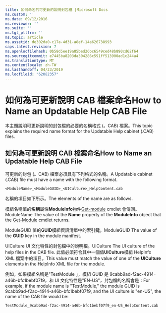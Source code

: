 ```yaml
---
title: 如何命名的可更新的說明封包檔 |Microsoft Docs
ms.custom: ''
ms.date: 09/12/2016
ms.reviewer: ''
ms.suite: ''
ms.tgt_pltfrm: ''
ms.topic: article
ms.assetid: de302da0-c17a-4d31-a8ef-14a626738993
caps.latest.revision: 7
ms.openlocfilehash: 0b58d5ee19a85bed26bc6549ced48b890cd62f64
ms.sourcegitcommit: e7445ba8203da304286c591ff513900ad1c244a4
ms.translationtype: MT
ms.contentlocale: zh-TW
ms.lasthandoff: 04/23/2019
ms.locfileid: "62082357"
---
```

# <a name="how-to-name-an-updatable-help-cab-file"></a><span data-ttu-id="fc72d-102">如何為可更新說明 CAB 檔案命名</span><span class="sxs-lookup"><span data-stu-id="fc72d-102">How to Name an Updatable Help CAB File</span></span>

<span data-ttu-id="fc72d-103">本主題說明可更新說明的封包檔的必要的名稱格式 (。CAB) 檔案。</span><span class="sxs-lookup"><span data-stu-id="fc72d-103">This topic explains the required name format for the Updatable Help cabinet (.CAB) files.</span></span>

## <a name="how-to-name-an-updatable-help-cab-file"></a><span data-ttu-id="fc72d-104">如何為可更新說明 CAB 檔案命名</span><span class="sxs-lookup"><span data-stu-id="fc72d-104">How to Name an Updatable Help CAB File</span></span>

<span data-ttu-id="fc72d-105">可更新的封包 (。CAB) 檔案必須具有下列格式的名稱。</span><span class="sxs-lookup"><span data-stu-id="fc72d-105">A Updatable cabinet (.CAB) file must have a name with the following format.</span></span>

`<ModuleName>_<ModuleGUID>_<UICulture>_HelpContent.cab`

<span data-ttu-id="fc72d-106">名稱的項目如下所示。</span><span class="sxs-lookup"><span data-stu-id="fc72d-106">The elements of the name are as follows.</span></span>

<span data-ttu-id="fc72d-107">模組名稱值的**名稱**屬性**ModuleInfo**物件[Get-module](/powershell/module/Microsoft.PowerShell.Core/Get-Module) cmdlet 會傳回。</span><span class="sxs-lookup"><span data-stu-id="fc72d-107">ModuleName The value of the **Name** property of the **ModuleInfo** object that the [Get-Module](/powershell/module/Microsoft.PowerShell.Core/Get-Module) cmdlet returns.</span></span>

<span data-ttu-id="fc72d-108">ModuleGUID 值的**GUID**模組資訊清單中的索引鍵。</span><span class="sxs-lookup"><span data-stu-id="fc72d-108">ModuleGUID The value of the **GUID** key in the module manifest.</span></span>

<span data-ttu-id="fc72d-109">UICulture UI 文化特性的封包檔中的說明檔。</span><span class="sxs-lookup"><span data-stu-id="fc72d-109">UICulture The UI culture of the help files in the CAB file.</span></span> <span data-ttu-id="fc72d-110">此值必須符合其中一個值**UICulture**模組 HelpInfo XML 檔案中的項目。</span><span class="sxs-lookup"><span data-stu-id="fc72d-110">This value must match the value of one of the **UICulture** elements in the HelpInfo XML file for the module.</span></span>

<span data-ttu-id="fc72d-111">例如，如果模組名稱是"TestModule 」，模組 GUID 是 9cabb9ad-f2ac-4914-a46b-bfc1bebf07f9，和 UI 文化特性是"EN-US"，封包檔的名稱會是：</span><span class="sxs-lookup"><span data-stu-id="fc72d-111">For example, if the module name is "TestModule," the module GUID is 9cabb9ad-f2ac-4914-a46b-bfc1bebf07f9, and the UI culture is "en-US", the name of the CAB file would be:</span></span>

`TestModule_9cabb9ad-f2ac-4914-a46b-bfc1bebf07f9_en-US_HelpContent.cab`